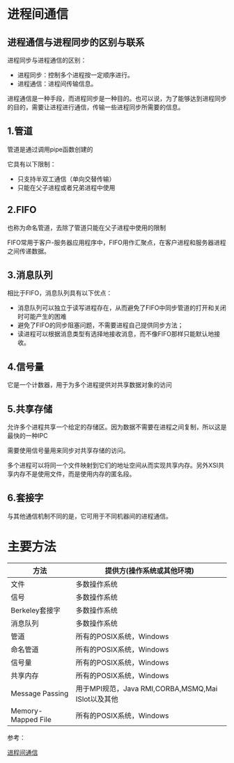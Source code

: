 # 进程间通信

## 进程通信与进程同步的区别与联系

进程同步与进程通信的区别：
- 进程同步：控制多个进程按一定顺序进行。
- 进程通信：进程间传输信息。

进程通信是一种手段，而进程同步是一种目的。也可以说，为了能够达到进程同步的目的，需要让进程进行通信，传输一些进程同步所需要的信息。

## 1.管道
管道是通过调用pipe函数创建的

它具有以下限制：
- 只支持半双工通信（单向交替传输）
- 只能在父子进程或者兄弟进程中使用

## 2.FIFO
也称为命名管道，去除了管道只能在父子进程中使用的限制

FIFO常用于客户-服务器应用程序中，FIFO用作汇聚点，在客户进程和服务器进程之间传递数据。

## 3.消息队列
相比于FIFO，消息队列具有以下优点：
- 消息队列可以独立于读写进程存在，从而避免了FIFO中同步管道的打开和关闭时可能产生的困难
- 避免了FIFO的同步阻塞问题，不需要进程自己提供同步方法；
- 读进程可以根据消息类型有选择地接收消息，而不像FIFO那样只能默认地接收。

## 4.信号量
它是一个计数器，用于为多个进程提供对共享数据对象的访问

## 5.共享存储
允许多个进程共享一个给定的存储区。因为数据不需要在进程之间复制，所以这是最快的一种IPC

需要使用信号量用来同步对共享存储的访问。

多个进程可以将同一个文件映射到它们的地址空间从而实现共享内存。另外XSI共享内存不是使用文件，而是使用内存的匿名段。

## 6.套接字
与其他通信机制不同的是，它可用于不同机器间的进程通信。

# 主要方法

|方法|提供方(操作系统或其他环境)|
|--|--|
|文件|多数操作系统|
|信号|多数操作系统|
|Berkeley套接字|多数操作系统|
|消息队列|多数操作系统|
|管道|所有的POSIX系统，Windows|
|命名管道|所有的POSIX系统，Windows|
|信号量|所有的POSIX系统，Windows|
|共享内存|所有的POSIX系统，Windows|
|Message Passing|用于MPI规范，Java RMI,CORBA,MSMQ,Mai ISlot以及其他|
|Memory-Mapped File|所有的POSIX系统，Windows|

参考：

[进程间通信](https://baike.baidu.com/item/ipc/19486140)
